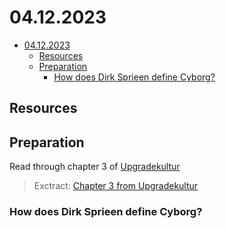 # 04.12.2023
- [04.12.2023](#04122023)
  - [Resources](#resources)
  - [Preparation](#preparation)
    - [How does Dirk Sprieen define Cyborg?](#how-does-dirk-sprieen-define-cyborg)



## Resources

## Preparation

Read through chapter 3 of [Upgradekultur](upgradekultur.pdf)

> Exctract: [Chapter 3 from Upgradekultur](Chapter%203%20from%20upgradekultur.pdf)

### How does Dirk Sprieen define Cyborg?

